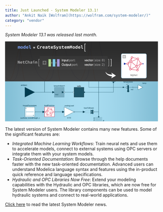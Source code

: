 ```yaml
---
title: Just Launched - System Modeler 13.1!
author: "Ankit Naik [Wolfram](https://wolfram.com/system-modeler/)"
category: "vendor"
---
```

*System Modeler 13.1 was released last month.*

![Alt text](System-Modeler-V13-1-Image.png 'System Modeler 13.1')

The latest version of System Modeler contains many new features. Some of the significant features are:
- *Integrated Machine Learning Workflows*: Train neural nets and use them to accelerate models, connect to external systems using OPC servers or integrate them with your system models.
- *Task-Oriented Documentation*: Browse through the help documents faster with the new task-oriented documentation. Advanced users can understand Modelica language syntax and features using the in-product quick reference and language specifications.
- *Hydraulic and OPC Libraries Now Free*: Extend your modeling capabilities with the Hydraulic and OPC libraries, which are now free for System Modeler users. The library components can be used to model hydraulic systems and connect to real-world applications.

[Click here](https://www.wolfram.com/system-modeler/what-is-new) to read the latest System Modeler news.
